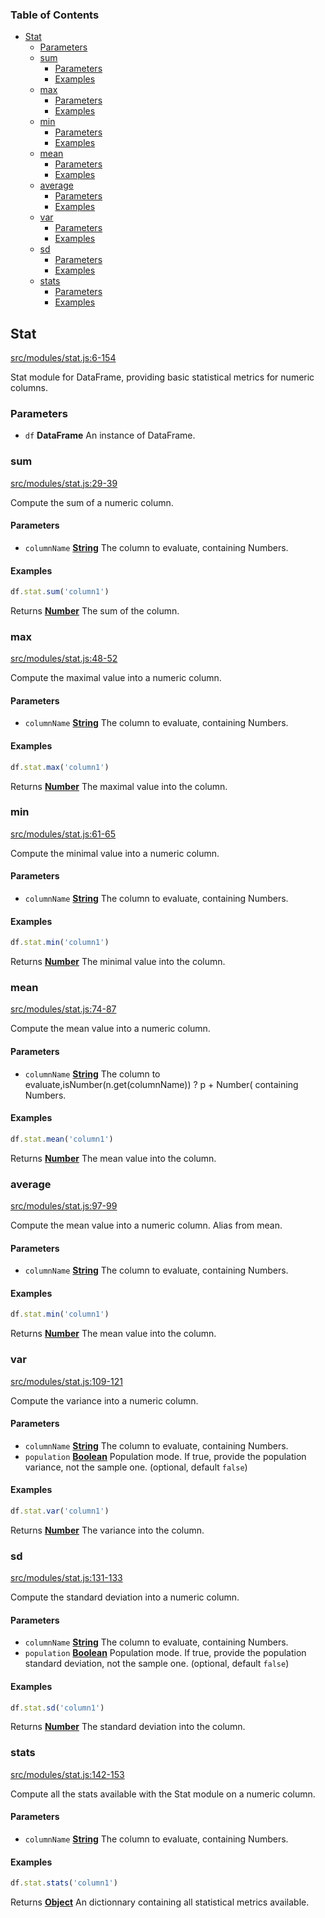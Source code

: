 <!-- Generated by documentation.js. Update this documentation by updating the source code. -->

### Table of Contents

-   [Stat][1]
    -   [Parameters][2]
    -   [sum][3]
        -   [Parameters][4]
        -   [Examples][5]
    -   [max][6]
        -   [Parameters][7]
        -   [Examples][8]
    -   [min][9]
        -   [Parameters][10]
        -   [Examples][11]
    -   [mean][12]
        -   [Parameters][13]
        -   [Examples][14]
    -   [average][15]
        -   [Parameters][16]
        -   [Examples][17]
    -   [var][18]
        -   [Parameters][19]
        -   [Examples][20]
    -   [sd][21]
        -   [Parameters][22]
        -   [Examples][23]
    -   [stats][24]
        -   [Parameters][25]
        -   [Examples][26]

## Stat

[src/modules/stat.js:6-154][27]

Stat module for DataFrame, providing basic statistical metrics for numeric columns.

### Parameters

-   `df` **DataFrame** An instance of DataFrame.

### sum

[src/modules/stat.js:29-39][28]

Compute the sum of a numeric column.

#### Parameters

-   `columnName` **[String][29]** The column to evaluate, containing Numbers.

#### Examples

```javascript
df.stat.sum('column1')
```

Returns **[Number][30]** The sum of the column.

### max

[src/modules/stat.js:48-52][31]

Compute the maximal value into a numeric column.

#### Parameters

-   `columnName` **[String][29]** The column to evaluate, containing Numbers.

#### Examples

```javascript
df.stat.max('column1')
```

Returns **[Number][30]** The maximal value into the column.

### min

[src/modules/stat.js:61-65][32]

Compute the minimal value into a numeric column.

#### Parameters

-   `columnName` **[String][29]** The column to evaluate, containing Numbers.

#### Examples

```javascript
df.stat.min('column1')
```

Returns **[Number][30]** The minimal value into the column.

### mean

[src/modules/stat.js:74-87][33]

Compute the mean value into a numeric column.

#### Parameters

-   `columnName` **[String][29]** The column to evaluate,isNumber(n.get(columnName)) ? p + Number( containing Numbers.

#### Examples

```javascript
df.stat.mean('column1')
```

Returns **[Number][30]** The mean value into the column.

### average

[src/modules/stat.js:97-99][34]

Compute the mean value into a numeric column.
Alias from mean.

#### Parameters

-   `columnName` **[String][29]** The column to evaluate, containing Numbers.

#### Examples

```javascript
df.stat.min('column1')
```

Returns **[Number][30]** The mean value into the column.

### var

[src/modules/stat.js:109-121][35]

Compute the variance into a numeric column.

#### Parameters

-   `columnName` **[String][29]** The column to evaluate, containing Numbers.
-   `population` **[Boolean][36]** Population mode. If true, provide the population variance, not the sample one. (optional, default `false`)

#### Examples

```javascript
df.stat.var('column1')
```

Returns **[Number][30]** The variance into the column.

### sd

[src/modules/stat.js:131-133][37]

Compute the standard deviation into a numeric column.

#### Parameters

-   `columnName` **[String][29]** The column to evaluate, containing Numbers.
-   `population` **[Boolean][36]** Population mode. If true, provide the population standard deviation, not the sample one. (optional, default `false`)

#### Examples

```javascript
df.stat.sd('column1')
```

Returns **[Number][30]** The standard deviation into the column.

### stats

[src/modules/stat.js:142-153][38]

Compute all the stats available with the Stat module on a numeric column.

#### Parameters

-   `columnName` **[String][29]** The column to evaluate, containing Numbers.

#### Examples

```javascript
df.stat.stats('column1')
```

Returns **[Object][39]** An dictionnary containing all statistical metrics available.

[1]: #stat

[2]: #parameters

[3]: #sum

[4]: #parameters-1

[5]: #examples

[6]: #max

[7]: #parameters-2

[8]: #examples-1

[9]: #min

[10]: #parameters-3

[11]: #examples-2

[12]: #mean

[13]: #parameters-4

[14]: #examples-3

[15]: #average

[16]: #parameters-5

[17]: #examples-4

[18]: #var

[19]: #parameters-6

[20]: #examples-5

[21]: #sd

[22]: #parameters-7

[23]: #examples-6

[24]: #stats

[25]: #parameters-8

[26]: #examples-7

[27]: https://github.com/Gmousse/dataframe-js/blob/add47391719e84537fdc30c80f762b3a8b38ba9a/src/modules/stat.js#L6-L154 "Source code on GitHub"

[28]: https://github.com/Gmousse/dataframe-js/blob/add47391719e84537fdc30c80f762b3a8b38ba9a/src/modules/stat.js#L29-L39 "Source code on GitHub"

[29]: https://developer.mozilla.org/docs/Web/JavaScript/Reference/Global_Objects/String

[30]: https://developer.mozilla.org/docs/Web/JavaScript/Reference/Global_Objects/Number

[31]: https://github.com/Gmousse/dataframe-js/blob/add47391719e84537fdc30c80f762b3a8b38ba9a/src/modules/stat.js#L48-L52 "Source code on GitHub"

[32]: https://github.com/Gmousse/dataframe-js/blob/add47391719e84537fdc30c80f762b3a8b38ba9a/src/modules/stat.js#L61-L65 "Source code on GitHub"

[33]: https://github.com/Gmousse/dataframe-js/blob/add47391719e84537fdc30c80f762b3a8b38ba9a/src/modules/stat.js#L74-L87 "Source code on GitHub"

[34]: https://github.com/Gmousse/dataframe-js/blob/add47391719e84537fdc30c80f762b3a8b38ba9a/src/modules/stat.js#L97-L99 "Source code on GitHub"

[35]: https://github.com/Gmousse/dataframe-js/blob/add47391719e84537fdc30c80f762b3a8b38ba9a/src/modules/stat.js#L109-L121 "Source code on GitHub"

[36]: https://developer.mozilla.org/docs/Web/JavaScript/Reference/Global_Objects/Boolean

[37]: https://github.com/Gmousse/dataframe-js/blob/add47391719e84537fdc30c80f762b3a8b38ba9a/src/modules/stat.js#L131-L133 "Source code on GitHub"

[38]: https://github.com/Gmousse/dataframe-js/blob/add47391719e84537fdc30c80f762b3a8b38ba9a/src/modules/stat.js#L142-L153 "Source code on GitHub"

[39]: https://developer.mozilla.org/docs/Web/JavaScript/Reference/Global_Objects/Object
